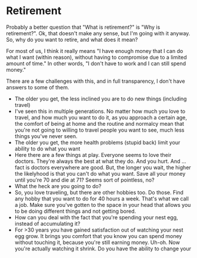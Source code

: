 # Retirement

Probably a better question that "What is retirement?" is "Why is retirement?".  Ok, that doesn't make any sense, but I'm going with it anyway.  So, why do you want to retire, and what does it mean?

For most of us, I think it really means "I have enough money that I can do what I want (within reason), without having to compromise due to a limited amount of time."  In other words, "I don't have to work and I can still spend money."

There are a few challenges with this, and in full transparency, I don't have answers to some of them.

* The older you get, the less inclined you are to do new things (including travel)
 * I've seen this in multiple generations.  No matter how much you love to travel, and how much you want to do it, as you approach a certain age, the comfort of being at home and the routine and normalcy mean that you're not going to willing to travel people you want to see, much less things you've never seen.
* The older you get, the more health problems (stupid back) limit your ability to do what you want
 * Here there are a few things at play.  Everyone seems to love their doctors.  They're always the best at what they do.  And you hurt.  And ... fact is doctors everywhere are good.  But, the longer you wait, the higher the likelyhood is that you can't do what you want.  Save all your money until you're 70 and die at 71?  Seems sort of pointless, no?
* What the heck are you going to do?
 * So, you love traveling, but there are other hobbies too.  Do those.  Find any hobby that you want to do for 40 hours a week.  That's what we call a job.  Make sure you've gotten to the space in your head that allows you to be doing different things and not getting bored.
* How can you deal with the fact that you're spending your nest egg, instead of accumulating it?
 * For >30 years you have gained satisfaction out of watching your nest egg grow.  It brings you comfort that you know you can spend money without touching it, because you're still earning money.  Uh-oh.  Now you're actually watching it shrink.  Do you have the ability to change your frame of reference to make that a good thing?


With all of that said, here are the standard ways to save for retirement.

## 401(k)
This is the best corporate investing options.  So named for the portion of the US Tax Code it is defined in, as well as a count of the numbers of reasons you don't care why it's named what it is.
You contribute either pre-tax or post-tax money (more details below) with the earnings on the account growing tax free or tax deferred.
Most companies will match a percentage of your salary.  Regardless of anything else, you should do at least that.
You have the option of a Roth or Traditional 401k.  In general I think a Roth is likely going to work out better because over a long period of time, hopefully you'll retire rich.

* [Reddit 401k Wiki](https://www.reddit.com/r/personalfinance/wiki/401k)

### Roth vs Traditional
So, which one should you do?  If there were a straightforward answer, the other one would never get mentioned, so it isn't a simple answer.  Essentially what you're trying to figure out is whether or not you'll be in a higher or lower tax bracket when you retire.
#### Traditional
Contributions are pre-tax.  But no one gets away without paying taxes eventually, so you will pay taxes when you withdraw at your tax rate at that time.  (Tax deferred)
* Your bet:  Your tax rate when you retire is going to be lower than your current tax rate.
#### Roth
Contributions are after-tax.  So you've paid your taxes already and you get to withdraw tax free.
* Your bet:  Your tax rate now is lower than it will be when you retire.

Now, there are a few other advantages to a Roth.
* You are not forced to take distributions at 70 1/2 like you are for traditional.  Ok, really, you **are** required to take them if you keep your money in the Roth 401k.  **BUT** if you roll it over into a Roth IRA (why not) it doesn't have this limitation, so you can pass it on to heirs, if you're so lucky.
* You can withdraw your contributions without penalties (but you shouldn't).  Because your money was contributed post-tax, it can be withdrawn without incurring penalties.  At least that's the reason we ascribe to it.  In reality, trying to decipher why anything is anyway in our tax code is a fool's errand.

## Individual Retirement Accounts (IRA)
The above information also applies to IRAs as well, but with further caveats.  Your ability to contribute to an IRA when you also have a work sponsored plan is limited.  They can also be income limited, so pay attention.  This probably falls into the "advanced financial planning" category and beyond the scope of this backgrounder.  You start getting into things like "mega backdoor Roth" which is probably the worst metal band name ever.
